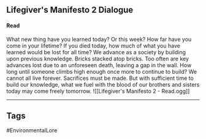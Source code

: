 ## Lifegiver's Manifesto 2 Dialogue
#### Read
What new thing have you learned today? Or this week? How far have you come in your lifetime? If you died today, how much of what you have learned would be lost for all time? We advance as a society by building upon previous knowledge. Bricks stacked atop bricks. Too often are key advances lost due to an unforeseen death, leaving a gap in the wall. How long until someone climbs high enough once more to continue to build? We cannot all live forever. Sacrifices must be made. But with sufficient time to build our knowledge, what we fuel with the blood of our brothers and sisters today may come freely tomorrow.
![[Lifegiver's Manifesto 2 - Read.ogg]]

---
## Tags
#EnvironmentalLore
